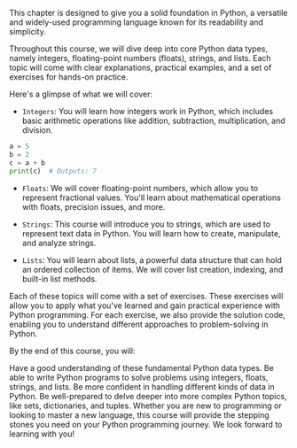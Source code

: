This chapter is designed to give you a solid foundation in Python, a versatile and widely-used programming language known for its readability and simplicity.

Throughout this course, we will dive deep into core Python data types, namely integers, floating-point numbers (floats), strings, and lists. Each topic will come with clear explanations, practical examples, and a set of exercises for hands-on practice.

Here's a glimpse of what we will cover:

- `Integers`: You will learn how integers work in Python, which includes basic arithmetic operations like addition, subtraction, multiplication, and division.
```python
a = 5
b = 2
c = a + b
print(c)  # Outputs: 7
```
- `Floats`: We will cover floating-point numbers, which allow you to represent fractional values. You'll learn about mathematical operations with floats, precision issues, and more.

- `Strings`: This course will introduce you to strings, which are used to represent text data in Python. You will learn how to create, manipulate, and analyze strings.

- `Lists`: You will learn about lists, a powerful data structure that can hold an ordered collection of items. We will cover list creation, indexing, and built-in list methods.

Each of these topics will come with a set of exercises. These exercises will allow you to apply what you've learned and gain practical experience with Python programming. For each exercise, we also provide the solution code, enabling you to understand different approaches to problem-solving in Python.

By the end of this course, you will:

Have a good understanding of these fundamental Python data types.
Be able to write Python programs to solve problems using integers, floats, strings, and lists.
Be more confident in handling different kinds of data in Python.
Be well-prepared to delve deeper into more complex Python topics, like sets, dictionaries, and tuples.
Whether you are new to programming or looking to master a new language, this course will provide the stepping stones you need on your Python programming journey. We look forward to learning with you!




